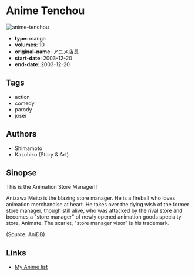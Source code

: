 # Anime Tenchou

![anime-tenchou](https://cdn.myanimelist.net/images/manga/3/5357.jpg)

-   **type**: manga
-   **volumes**: 10
-   **original-name**: アニメ店長
-   **start-date**: 2003-12-20
-   **end-date**: 2003-12-20

## Tags

-   action
-   comedy
-   parody
-   josei

## Authors

-   Shimamoto
-   Kazuhiko (Story & Art)

## Sinopse

This is the Animation Store Manager!!

Anizawa Meito is the blazing store manager. He is a fireball who loves animation merchandise at heart. He takes over the dying wish of the former store manager, though still alive, who was attacked by the rival store and becomes a "store manager" of newly opened animation goods specialty store, Animate. The scarlet, "store manager visor" is his trademark.

(Source: AniDB)

## Links

-   [My Anime list](https://myanimelist.net/manga/4483/Anime_Tenchou)

